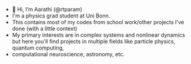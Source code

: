 - 👋 Hi, I’m Aarathi (@rtparam)
-    I'm a physics grad student at Uni Bonn.
-    This contains most of my codes from school work/other projects I've done (with a little context)
-    My primary interests are in complex systems and nonlinear dynamics but here you'll find projects in multiple fields like particle physics, quantum computing,
-    computational neuroscience, astronomy, etc. 



<!---
rtparam/rtparam is a ✨ special ✨ repository because its `README.md` (this file) appears on your GitHub profile.
You can click the Preview link to take a look at your changes.
--->
